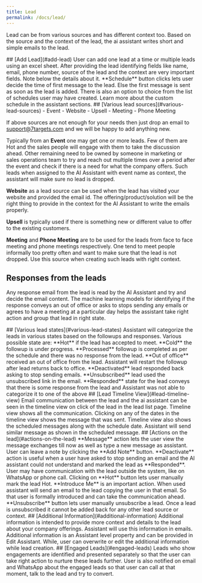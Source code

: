 ```yaml
---
title: Lead
permalink: /docs/lead/
---
```


Lead can be from various sources and has different context too. Based on the source and the context of the lead, the ai assistant writes short and simple emails to the lead. 

<a name="add-lead"/>
## [Add Lead](#add-lead) <a href="https://www.youtube.com/embed/UKdxHyueNmY?rel=0" target="popup"  onclick="window.open('https://www.youtube.com/embed/UKdxHyueNmY?rel=0','popup','width=700,height=500'); return false;"><i class='fa fa-youtube-play' style="color:red"></i></a>
User can add one lead at a time or multiple leads using an excel sheet. After providing the lead identifying fields like name, email, phone number, source of the lead and the context are very important fields. Note below the details about it.  
**Schedule** button clicks lets user decide the time of first message to the lead. Else the first message is sent as soon as the lead is added. There is also an option to choice from the list of schedules user may have created. Learn more about the custom schedule in the assistant sections.  

<a name="various-lead-sources"/>
## [Various lead sources](#various-lead-sources) <a href="https://www.youtube.com/embed/fjxr-YvxGYU?rel=0" target="popup"  onclick="window.open('https://www.youtube.com/embed/fjxr-YvxGYU?rel=0','popup','width=700,height=500'); return false;"><i class='fa fa-youtube-play' style="color:red"></i></a>
- Event
- Website
- Upsell
- Meeting
- Phone Meeting

If above sources are not enough for your needs then just drop an email to support@7targets.com and we will be happy to add anything new.

Typically from an **Event** one may get one or more leads. Few of them are Hot and the sales people will engage with them to take the discussion ahead. Other remaining need to be owned by someone in marketing or sales operations team to try and reach out multiple times over a period after the event and check if there is a need for what the company offers. Such leads when assigned to the AI Assistant with event name as context, the assistant will make sure no lead is dropped. 

**Website** as a lead source can be used when the lead has visited your website and provided the email id. The offering/product/solution will be the right thing to provide in the context for the AI Assistant to write the emails properly.

**Upsell** is typically used if there is something new or different value to offer to the existing customers. 

**Meeting** and **Phone Meeting** are to be used for the leads from face to face meeting and phone meetings respectively. One tend to meet people informally too pretty often and want to make sure that the lead is not dropped. Use this source when creating such leads with right context.

## Responses from the leads
Any response email from the lead is read by the AI Assistant and try and decide the email content. The machine learning models for identifying if the response conveys an out of office or asks to stops sending any emails or agrees to have a meeting at a particular day helps the assistant take right action and group that lead in right state. 

<a name="various-lead-states"/>
## [Various lead states](#various-lead-states)
Assistant will categorize the leads in various states based on the followups and responses. Various possible state are:  
**Hot** if the lead has accepted to meet.   
**Cold** the followup is under progress.  
**Processed** followup is completed as per the schedule and there was no response from the lead.  
**Out of office** received an out of office from the lead. Assistant will restart the followup after lead returns back to office.  
**Deactivated** lead responded back asking to stop sending emails.  
**Unsubscribed** lead used the unsubscribed link in the email.  
**Responded** state for the lead conveys that there is some response from the lead and Assistant was not able to categorize it to one of the above  

<a name="lead-timeline-view"/>
## [Lead Timeline View](#lead-timeline-view) <a href="https://www.youtube.com/embed/JC2yJnBXzLM?rel=0" target="popup"  onclick="window.open('https://www.youtube.com/embed/JC2yJnBXzLM?rel=0','popup','width=700,height=500'); return false;"><i class='fa fa-youtube-play' style="color:red"></i></a>
Email communication between the lead and the ai assistant can be seen in the timeline view on click of the lead in the lead list page. Timeline view shows all the communication. Clicking on any of the dates in the timeline view shows the message that was sent.  
Timeline view also shows the scheduled messages along with the schedule date. Assistant will send similar message as shown in the scheduled message. 

<a name="actions-on-the-lead"/>
## [Actions on the lead](#actions-on-the-lead)
**Message** action lets the user view the message exchanges till now as well as type a new message as assistant.  
User can leave a note by clicking the **Add Note** button.  
**Deactivate** action is useful when a user have asked to stop sending an email and the AI assistant could not understand and marked the lead as **Responded**.  
User may have communication with the lead outside the system, like on WhatsApp or phone call. Clicking on **Hot** button lets user manually mark the lead Hot.  
**Introduce Me** is an important action. When used assistant will send an email to the lead copying the user in that email. So that user is formally introduced and can take the communication ahead. 
**Unsubscribe** button lets user manually unsubscribe a lead. Once a lead is unsubscribed it cannot be added back for any other lead source or context. 

<a name="additional-information"/>
## [Additional Information](#additional-information) <a href="https://www.youtube.com/embed/5fBX1yuJPIU?rel=0" target="popup"  onclick="window.open('https://www.youtube.com/embed/5fBX1yuJPIU?rel=0','popup','width=700,height=500'); return false;"><i class='fa fa-youtube-play' style="color:red"></i></a>
Additional information is intended to provide more context and details to the lead about your company offerings. Assistant will use this information in emails. Additional information is an Assistant level property and can be provided in Edit Assistant. While, user can overwrite or edit the additional information while lead creation.

<a name="engaged-leads"/>
## [Engaged Leads](#engaged-leads)  
Leads who show engagements are identified and presented separately so that the user can take right action to nurture these leads further. User is also notified on email and WhatsApp about the engaged leads so that user can call at that moment, talk to the lead and try to convert.